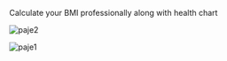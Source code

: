 Calculate your BMI professionally along with health chart

![paje2](https://github.com/user-attachments/assets/d73ad25f-7d19-43bb-a769-c365f51c9ca5)

![paje1](https://github.com/user-attachments/assets/4a798a0b-a321-4026-a640-18f7dc815f04)
